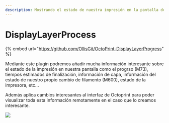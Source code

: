 ```yaml
---
description: Mostrando el estado de nuestra impresión en la pantalla de nuestra impresora
---
```


# DisplayLayerProcess

{% embed url="https://github.com/OllisGit/OctoPrint-DisplayLayerProgress" %}

Mediante este plugin podremos añadir mucha información interesante sobre el estado de la impresión en nuestra pantalla como el progrso \(M73\), tiempos estimados de finalización, información de capa, información del estado de nuestro propio cambio de filamento \(M600\), estado de la impresora, etc...

Además aplica cambios interesantes al interfaz de Octoprint para poder visualizar toda esta información remotamente en el caso que lo creamos interesante.

![](https://telegra.ph/file/4ea0f51b30e23ed736a5b.png)

